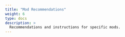 ```yaml
---
title: "Mod Recommendations"
weight: 6
type: docs
description: >
  Recommendations and instructions for specific mods.
---
```


